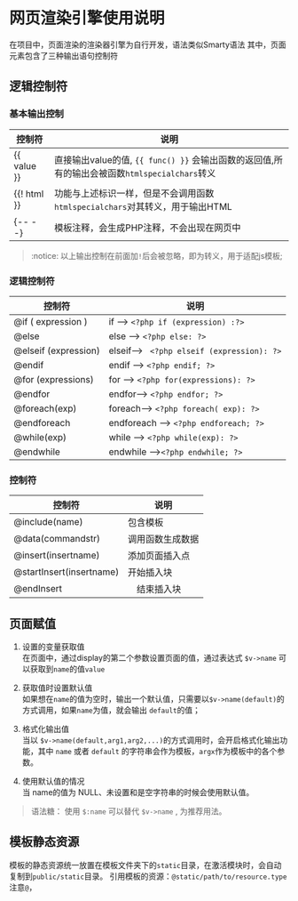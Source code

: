 # 网页渲染引擎使用说明
在项目中，页面渲染的渲染器引擎为自行开发，语法类似Smarty语法
其中，页面元素包含了三种输出语句控制符


## 逻辑控制符
### 基本输出控制
| 控制符      | 说明|
|-------------|------------------------------------------------------------------------------------------|
| {{ value }} | 直接输出value的值, `{{ func() }}` 会输出函数的返回值,所有的输出会被函数`htmlspecialchars`转义 |
| {{! html }} | 功能与上述标识一样，但是不会调用函数`htmlspecialchars`对其转义，用于输出HTML                  |
| {-- --}     | 模板注释，会生成PHP注释，不会出现在网页中                                             |

>:notice: 以上输出控制在前面加`!`后会被忽略，即为转义，用于适配js模板;

### 逻辑控制符
| 控制符                | 说明                                       |
|-----------------------|-------------------------------------------|
| @if ( expression )    | if    --> `<?php if (expression) :?>`     |
| @else                 | else  --> `<?php else: ?>`                |
| @elseif (expression)  | elseif--> ` <?php elseif (expression): ?>`|
| @endif                | endif --> `<?php endif; ?>`               |
| @for (expressions)    | for   --> `<?php for(expressions): ?>`    |
| @endfor               | endfor--> `<?php endfor; ?>`              |
| @foreach(exp)         | foreach--> `<?php foreach( exp): ?>`      |
| @endforeach           | endforeach --> `<?php endforeach; ?>`     |
| @while(exp)           | while --> `<?php while(exp): ?>`          |
| @endwhile             | endwhile -->`<?php endwhile; ?>`          |

### 控制符
| 控制符                | 说明                                          |
|----------------------|-----------------------------------------------|
| @include(name)| 包含模板 |
| @data(commandstr)| 调用函数生成数据 |
| @insert(insertname)| 添加页面插入点 |
| @startInsert(insertname) |开始插入块 |
| @endInsert|　结束插入块|

## 页面赋值
1. 设置的变量获取值   
    在页面中，通过display的第二个参数设置页面的值，通过表达式 `$v->name` 可以获取到`name`的值`value`

2. 获取值时设置默认值  
    如果想在`name`的值为空时，输出一个默认值，只需要以`$v->name(default)`的方式调用，如果`name`为值，就会输出
`default`的值；

3. 格式化输出值    
    当以 `$v->name(default,arg1,arg2,...)`的方式调用时，会开启格式化输出功能，其中 `name` 或者 `default` 
    的字符串会作为模板，`argx`作为模板中的各个参数。

4. 使用默认值的情况    
    当 name的值为 NULL、未设置和是空字符串的时候会使用默认值。

> 语法糖： 使用 `$:name` 可以替代 `$v->name` , 为推荐用法。

## 模板静态资源
模板的静态资源统一放置在模板文件夹下的`static`目录，在激活模块时，会自动复制到`public/static`目录。
引用模板的资源：`@static/path/to/resource.type` 注意`@`，